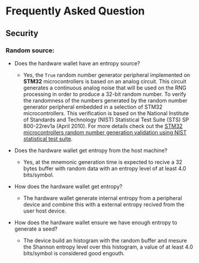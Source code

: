 # Frequently Asked Question

## Security

### Random source:

- Does the hardware wallet have an entropy source?

  - Yes, the `True` random number generator peripheral implemented on **STM32**
    microcontrollers is based on an analog circuit. This circuit generates a 
    continuous analog noise that will be used on the RNG processing in order to 
    produce a 32-bit random number. To verify the randomness of the numbers 
    generated by the random number generator peripheral embedded in a selection 
    of STM32 microcontrollers. This verification is based on the National 
    Institute of Standards and Technology (NIST) Statistical Test Suite (STS) 
    SP 800-22rev1a (April 2010). For more details check out the [STM32 
    microcontrollers random number generation validation using NIST statistical 
    test suite](https://www.st.com/content/ccc/resource/technical/document/application_note/4a/6a/82/05/8e/9e/4e/94/DM00073853.pdf/files/DM00073853.pdf/jcr:content/translations/en.DM00073853.pdf).

- Does the hardware wallet get entropy from the host machine?

  - Yes, at the mnemonic generation time is expected to recive a 32 bytes 
    buffer with random data with an entropy level of at least 4.0 bits/symbol.

- How does the hardware wallet get entropy?

  - The hardware wallet generate internal entropy from a peripheral device and
    combine this with a external entropy recived from the user host device.

- How does the hardware wallet ensure we have enough entropy to generate a seed?

  - The device build an histogram with the random buffer and mesure the Shannon
    entropy level over this histogram, a value of at least 4.0 bits/symbol is 
    considered good engouth.

